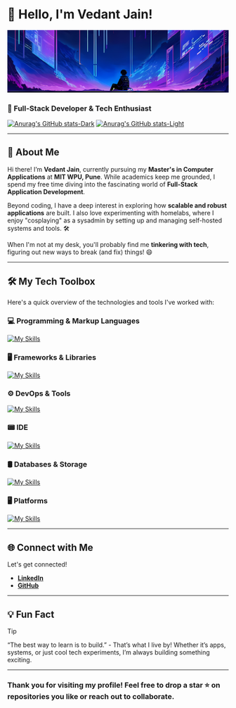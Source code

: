 # 👋 Hello, I'm Vedant Jain!  
![](https://raw.githubusercontent.com/vedantjain8/vedantjain8/refs/heads/main/banner-wide.jpg)
### 🚀 Full-Stack Developer & Tech Enthusiast  

[![Anurag's GitHub stats-Dark](https://github-readme-stats.vercel.app/api?username=vedantjain8\&rank_icon=github&show_icons=true&theme=tokyonight#gh-dark-mode-only)](https://github.com/anuraghazra/github-readme-stats#gh-dark-mode-only)
[![Anurag's GitHub stats-Light](https://github-readme-stats.vercel.app/api?username=vedantjain8\&rank_icon=github&show_icons=true&theme=default#gh-light-mode-only)](https://github.com/anuraghazra/github-readme-stats#gh-light-mode-only)

---

## 🧐 About Me  

Hi there! I’m **Vedant Jain**, currently pursuing my **Master's in Computer Applications** at **MIT WPU, Pune**. While academics keep me grounded, I spend my free time diving into the fascinating world of **Full-Stack Application Development**.  

Beyond coding, I have a deep interest in exploring how **scalable and robust applications** are built. I also love experimenting with homelabs, where I enjoy "cosplaying" as a sysadmin by setting up and managing self-hosted systems and tools. 🛠️  

When I'm not at my desk, you'll probably find me **tinkering with tech**, figuring out new ways to break (and fix) things! 😄  

---

## 🛠️ My Tech Toolbox  

Here's a quick overview of the technologies and tools I've worked with:  

### 💻 Programming & Markup Languages
[![My Skills](https://skillicons.dev/icons?i=python,java,kotlin,c,cpp,dart,html,css,js,bash)](https://skillicons.dev)

### 🖥️ Frameworks & Libraries
[![My Skills](https://skillicons.dev/icons?i=flutter,nodejs,bun,express,next,django,flask,.net)](https://skillicons.dev)

### ⚙️ DevOps & Tools
[![My Skills](https://skillicons.dev/icons?i=git,github,docker,jenkins,githubactions,nginx,postman,rabbitmq)](https://skillicons.dev)

### 📟 IDE
[![My Skills](https://skillicons.dev/icons?i=vscode,androidstudio,sublime)](https://skillicons.dev)

### 🛢️ Databases & Storage
[![My Skills](https://skillicons.dev/icons?i=postgresql,redis,mysql,sqlite,firebase)](https://skillicons.dev)

### 🖥️ Platforms
[![My Skills](https://skillicons.dev/icons?i=windows,linux,raspberrypi)](https://skillicons.dev)

---

## 🌐 Connect with Me  

Let's get connected!  

- **[LinkedIn](https://www.linkedin.com/in/vedantjain8/)**  
- **[GitHub](https://github.com/vedantjain8)**  

---

## 💡 Fun Fact  
> [!TIP]
> “The best way to learn is to build.” - That’s what I live by! Whether it’s apps, systems, or just cool tech experiments, I’m always building something exciting.  

---  

### Thank you for visiting my profile! Feel free to drop a star ⭐ on repositories you like or reach out to collaborate.  
